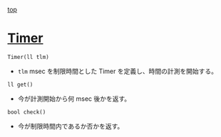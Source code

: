 [top](../README.md)

# [Timer](./timer.hpp)

`Timer(ll tlm)`
- `tlm` msec を制限時間とした Timer を定義し、時間の計測を開始する。

`ll get()`
- 今が計測開始から何 msec 後かを返す。

`bool check()`
- 今が制限時間内であるか否かを返す。
